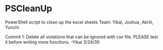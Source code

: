 # PSCleanUp
PowerShell script to clean up the excel sheets
Team: Yikai, Joshua, Akriti, Yunchi

Commit 1: Delete all violations that can be ignored with csv file. PLEASE test it before writing more functions. -Yikai 3/24/30
